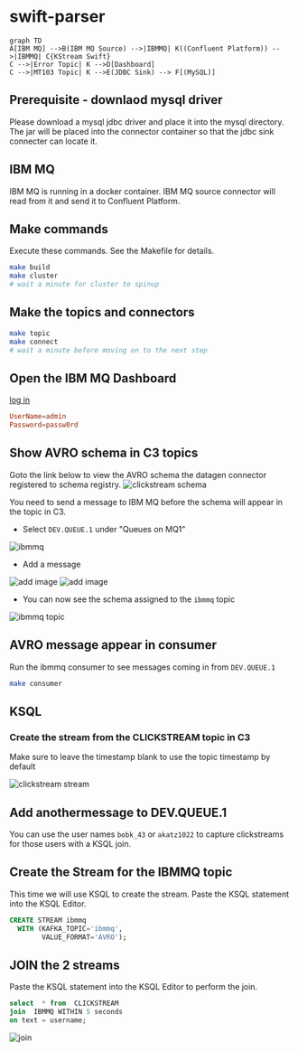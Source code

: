 # swift-parser

```mermaid
graph TD
A[IBM MQ] -->B(IBM MQ Source) -->|IBMMQ| K((Confluent Platform)) -->|IBMMQ| C{KStream Swift}
C -->|Error Topic| K -->D[Dashboard]
C -->|MT103 Topic| K -->E(JDBC Sink) --> F[(MySQL)]

```

## Prerequisite - downlaod mysql driver

Please download a mysql jdbc driver and place it into the mysql directory. The jar will be placed into the connector container so that the jdbc sink connecter can locate it.

## IBM MQ

IBM MQ is running in a docker container. IBM MQ source connector will read from it and send it to Confluent Platform.

## Make commands

Execute these commands. See the Makefile for details.

```bash
make build
make cluster
# wait a minute for cluster to spinup
```

## Make the topics and connectors

```bash
make topic
make connect
# wait a minute before moving on to the next step
```

## Open the IBM MQ Dashboard

[log in](https://localhost:9443/ibmmq/console/login.html)

```conf
UserName=admin
Password=passw0rd
```

## Show AVRO schema in C3 topics

Goto the link below to view the AVRO schema the datagen connector registered to schema registry.
![clickstream schema](images/clickstream-schema.png)

You need to send a message to IBM MQ before the schema will appear in the topic in C3.

- Select `DEV.QUEUE.1` under "Queues on MQ1"

![ibmmq](images/ibmmq-queues.png)

- Add a message

![add image](images/addmessage.png)
![add image](images/addmessage2.png)

- You can now see the schema assigned to the `ibmmq` topic

![ibmmq topic](images/ibmmq-schema.png)

## AVRO message appear in consumer

Run the ibmmq consumer to see messages coming in from `DEV.QUEUE.1`

```bash
make consumer
```

## KSQL

### Create the stream from the CLICKSTREAM topic in C3

Make sure to leave the timestamp blank to use the topic timestamp by default

![clickstream stream](images/create-clickstream-stream.png)

## Add anothermessage to DEV.QUEUE.1

You can use the user names `bobk_43` or `akatz1022` to capture clickstreams for those users with a KSQL join.

## Create the Stream for the IBMMQ topic

This time we will use KSQL to create the stream. Paste the KSQL statement into the KSQL Editor.

```sql
CREATE STREAM ibmmq
  WITH (KAFKA_TOPIC='ibmmq',
        VALUE_FORMAT='AVRO');
```

## JOIN the 2 streams

Paste the KSQL statement into the KSQL Editor to perform the join.

```sql
select  * from  CLICKSTREAM
join  IBMMQ WITHIN 5 seconds
on text = username;
```

![join](images/join.png)
